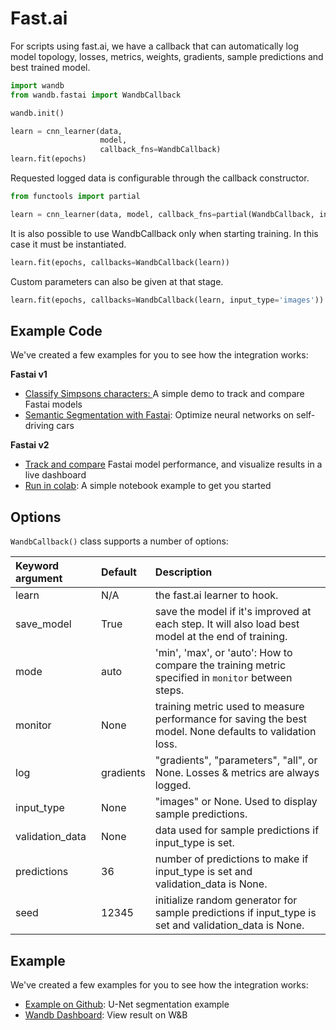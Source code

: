 # Fast.ai

For scripts using fast.ai, we have a callback that can automatically log model topology, losses, metrics, weights, gradients, sample predictions and best trained model.

```python
import wandb
from wandb.fastai import WandbCallback

wandb.init()

learn = cnn_learner(data,
                    model,
                    callback_fns=WandbCallback)
learn.fit(epochs)
```

Requested logged data is configurable through the callback constructor.

```python
from functools import partial

learn = cnn_learner(data, model, callback_fns=partial(WandbCallback, input_type='images'))
```

It is also possible to use WandbCallback only when starting training. In this case it must be instantiated.

```python
learn.fit(epochs, callbacks=WandbCallback(learn))
```

Custom parameters can also be given at that stage.

```python
learn.fit(epochs, callbacks=WandbCallback(learn, input_type='images'))
```

## Example Code

We've created a few examples for you to see how the integration works:

**Fastai v1**

* [Classify Simpsons characters](https://github.com/borisdayma/simpsons-fastai)[: ](https://app.wandb.ai/jxmorris12/huggingface-demo/reports/A-Step-by-Step-Guide-to-Tracking-Hugging-Face-Model-Performance--VmlldzoxMDE2MTU)A simple demo to track and compare Fastai models
* [Semantic Segmentation with Fastai](https://github.com/borisdayma/semantic-segmentation): Optimize neural networks on self-driving cars

**Fastai v2**

* [Track and compare](https://app.wandb.ai/borisd13/demo_config/reports/Compare-%26-monitor-fastai2-models--Vmlldzo4MzAyNA) Fastai model performance, and visualize results in a live dashboard
* [Run in colab](https://colab.research.google.com/gist/borisdayma/c3f5576b68c4ec422c41bca304a860ba/fastai2-demo.ipynb): A simple notebook example to get you started

## Options

`WandbCallback()` class supports a number of options:

| Keyword argument | Default | Description |
| :--- | :--- | :--- |
| learn | N/A | the fast.ai learner to hook. |
| save\_model | True | save the model if it's improved at each step. It will also load best model at the end of training. |
| mode | auto | 'min', 'max', or 'auto': How to compare the training metric specified in `monitor` between steps. |
| monitor | None | training metric used to measure performance for saving the best model. None defaults to validation loss. |
| log | gradients | "gradients", "parameters", "all", or None. Losses & metrics are always logged. |
| input\_type | None | "images" or None. Used to display sample predictions. |
| validation\_data | None | data used for sample predictions if input\_type is set. |
| predictions | 36 | number of predictions to make if input\_type is set and validation\_data is None. |
| seed | 12345 | initialize random generator for sample predictions if input\_type is set and validation\_data is None. |

## Example

We've created a few examples for you to see how the integration works:

* [Example on Github](https://github.com/wandb/examples/blob/master/tf-estimator-mnist/mnist.py): U-Net segmentation example
* [Wandb Dashboard](https://app.wandb.ai/wandb/witness/runs/uy25i7te?workspace=user-cayush): View result on W&B

